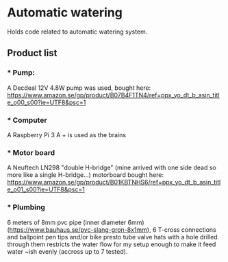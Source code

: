 # Automatic watering
Holds code related to automatic watering system.

## Product list
### * Pump:
A Decdeal 12V 4.8W pump was used, bought here: https://www.amazon.se/gp/product/B07B4F1TN4/ref=ppx_yo_dt_b_asin_title_o00_s00?ie=UTF8&psc=1

### * Computer
A Raspberry Pi 3 A + is used as the brains

### * Motor board
A Neuftech LN298 "double H-bridge" (mine arrived with one side dead so more like a single H-bridge...) motorboard bought here: https://www.amazon.se/gp/product/B01KBTNHS6/ref=ppx_yo_dt_b_asin_title_o01_s00?ie=UTF8&psc=1 

### * Plumbing
6 meters of 8mm pvc pipe (inner diameter 6mm) (https://www.bauhaus.se/pvc-slang-gron-8x1mm), 6 T-cross connections and ballpoint pen tips and/or bike presto tube valve hats with a hole drilled through them restricts the water flow for my setup enough to make it feed water ~ish evenly (accross up to 7 tested).
